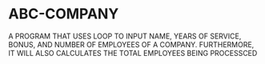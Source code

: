 # ABC-COMPANY
A PROGRAM THAT USES LOOP TO INPUT NAME, YEARS OF SERVICE, BONUS, AND NUMBER OF EMPLOYEES OF A COMPANY. FURTHERMORE, IT WILL ALSO CALCULATES THE TOTAL EMPLOYEES BEING PROCESSCED
